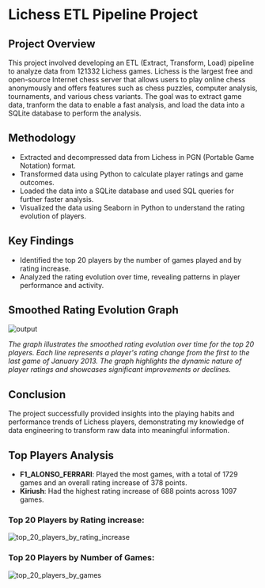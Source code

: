 # Lichess ETL Pipeline Project

## Project Overview
This project involved developing an ETL (Extract, Transform, Load) pipeline to analyze data from 121332 Lichess games. Lichess is the largest free and open-source Internet chess server that allows users to play online chess anonymously and offers features such as chess puzzles, computer analysis, tournaments, and various chess variants. The goal was to extract game data, tranform the data to enable a fast analysis, and load the data into a SQLite database to perform the analysis.

## Methodology
- Extracted and decompressed data from Lichess in PGN (Portable Game Notation) format.
- Transformed data using Python to calculate player ratings and game outcomes.
- Loaded the data into a SQLite database and used SQL queries for further faster analysis.
- Visualized the data using Seaborn in Python to understand the rating evolution of players.

## Key Findings
- Identified the top 20 players by the number of games played and by rating increase.
- Analyzed the rating evolution over time, revealing patterns in player performance and activity.

## Smoothed Rating Evolution Graph
![output](https://github.com/magellanic-clouds17/etl_pipeline_lichess/assets/72970703/098efd18-fe6d-4e6a-a923-d0d010d7bdbe)

*The graph illustrates the smoothed rating evolution over time for the top 20 players. Each line represents a player's rating change from the first to the last game of January 2013. The graph highlights the dynamic nature of player ratings and showcases significant improvements or declines.*

## Conclusion
The project successfully provided insights into the playing habits and performance trends of Lichess players, demonstrating my knowledge of data engineering to transform raw data into meaningful information.

## Top Players Analysis
- **F1_ALONSO_FERRARI**: Played the most games, with a total of 1729 games and an overall rating increase of 378 points.
- **Kiriush**: Had the highest rating increase of 688 points across 1097 games.

### Top 20 Players by Rating increase:

![top_20_players_by_rating_increase](https://github.com/magellanic-clouds17/etl_pipeline_lichess/assets/72970703/d573ba31-93c9-4382-8b04-48469c495b33)


### Top 20 Players by Number of Games:

![top_20_players_by_games](https://github.com/magellanic-clouds17/etl_pipeline_lichess/assets/72970703/a54ec481-f950-4bbf-b9d3-0ab1f618e9c6)
